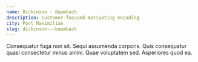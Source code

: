 ```yaml
---
name: Dickinson - Baumbach
description: Customer-focused motivating encoding
city: Port Maximilian
slug: dickinson---baumbach
---
```

Consequatur fuga non sit. Sequi assumenda corporis. Quis consequatur quasi consectetur minus animi. Quae voluptatem sed. Asperiores quod ea.
